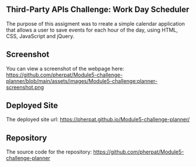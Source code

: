 ## Third-Party APIs Challenge: Work Day Scheduler

The purpose of this assigment was to rreate a simple calendar application that allows a user to save events for each hour of the day, using HTML, CSS, JavaScript and jQuery.

## Screenshot

You can view a screenshot of the webpage here: https://github.com/pherpat/Module5-challenge-planner/blob/main/assets/images/Module5-challenge:planner-screenshot.png

## Deployed Site

The deployed site url: https://pherpat.github.io/Module5-challenge-planner/

## Repository

The source code for the repository: https://github.com/pherpat/Module5-challenge-planner
